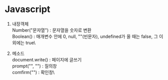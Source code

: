 # Javascript

1. 내장객체 \
Number("문자열") : 문자열을 숫자로 변환 \
Boolean() : 매개변수 안에 0, null, ""(빈문자), undefined가 올 때는 false, 그 이외에는 true\

2. 메소드 \
document.write() : 페이지에 글쓰기\
prompt("", "") : 질의창\
comfirm("") : 확인창\
